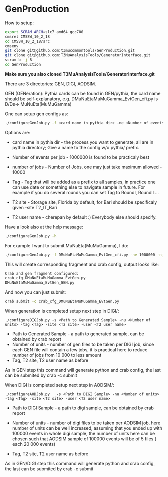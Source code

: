 # GenProduction


How to setup: 
```sh
export SCRAM_ARCH=slc7_amd64_gcc700
cmsrel CMSSW_10_2_18
cd CMSSW_10_2_18/src
cmsenv
git clone git@github.com:t3mucommontools/GenProduction.git
git clone git@github.com:T3MuAnalysisTools/GeneratorInterface.git
scram b -j 8
cd GenProduction
```

**Make sure you also cloned T3MuAnalysisTools/GeneratorInterface.git**


There are 3 directories: GEN, DIGI, AODSIM. 

GEN (GENeration):
Pythia cards can be found in GEN/pythia, the card name should be self-explanatory, e.g. DMuNuEtaMuMuGamma_EvtGen_cfi.py  is D/Ds-> MuNuEta(MuMuGamma)


One can setup gen  configs as:

```sh
./configureGenJob.py -f <card name in pythia dir> -ne <Number of events per job> -nj <Number of jobs> -tag <Tag> -site <T2 site> -user <T2 user name>
```

Options are:

* card name in pythia dir     - the process you want to generate, all are in pythia directory; Give a name to the config w/o pythia/ prefix.
* Number of events per job    - 1000000 is found to be practicaly best
* number of jobs              - Number of Jobs, one may just take maximum allowed - 10000
* Tag                         - Tag that will be added as a prefix to all samples, in practice one can use date or something else to navigate sample in future. For example if you do several rounds you can set Tag to RoundI, RoundII ...

* T2 site                     - Storage site, Florida by default, for Bari should be specificaly given -site T2_IT_Bari
* T2 user name                - cherepan by default :) Everybody else should specify.

Have a look also at the help message:

```sh
./configureGenJob.py -h
```



For example I want to submit MuNuEta(MuMuGamma), I do:
```sh
./configureGenJob.py -f DMuNuEtaMuMuGamma_EvtGen_cfi.py -ne 1000000 -nj 10000 -tag Round01_10_2020 -site T2_US_Florida -user cherepan
```

This will create corresponding fragment and crab config, output looks like:
```sh
Crab and gen fragment configured:
crab_cfg_DMuNuEtaMuMuGamma_EvtGen.py
DMuNuEtaMuMuGamma_EvtGen_GEN.py
```
And now you can just submit:

```sh
crab submit -c crab_cfg_DMuNuEtaMuMuGamma_EvtGen.py
```




When generation is completed setup next step in DIGI/:


```
./configureDIGJob.py -s <Path to Generated Sample> -nu <Number of units> -tag <Tag> -site <T2 site> -user <T2 user name>
```

* Path to Generated Sample - a path to generated sample, can be obtained by crab report
* Number of units          - number of gen files to be taken per DIGI job, since each GEN file will contain a few jobs, it is practical here to reduce number of jobs from 10 000 to less amount
* Tag, T2 site, T2 user name as before

As in GEN step this command will generate python and crab config, the last can be submited by crab -c submit




When DIGI is completed setup next step in AODSIM/:


```
./configureAODJob.py   -s <Path to DIGI Sample> -nu <Number of units> -tag <Tag> -site <T2 site> -user <T2 user name>
```

* Path to DIGI Sample - a path to digi sample, can be obtained by crab report
* Number of units     - number of digi  files to be taken per AODSIM job, here number of units can be well increased, assuming that you ended up with 100000 events in whole digi sample, the number of units here can be chosen such that AODSIM sample of 100000 events will be of 5 files ( each 20 000 events)

* Tag, T2 site, T2 user name as before

As in GEN/DIGI step this command will generate python and crab config, the last can be submited by crab -c submit




